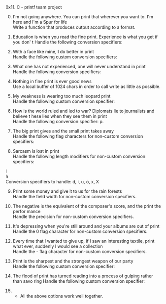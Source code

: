 0x11. C - printf team project

0. I'm not going anywhere. You can print that wherever you want to. I'm here and I'm
   a Spur for life  
   Write a function that produces output according to a format.
1. Education is when you read the fine print. Experience is what you get if you don'
   t Handle the following conversion specifiers:

2. With a face like mine, I do better in print  
   Handle the following custom conversion specifiers:  

3. What one has not experienced, one will never understand in print  
   Handle the following conversion specifiers:  

4. Nothing in fine print is ever good news  
   Use a local buffer of 1024 chars in order to call write as little as possible.  

5. My weakness is wearing too much leopard print  
   Handle the following custom conversion specifier:  

6. How is the world ruled and led to war? Diplomats lie to journalists and believe t
   hese lies when they see them in print  
   Handle the following conversion specifier: p.  

7. The big print gives and the small print takes away  
   Handle the following flag characters for non-custom conversion specifiers:  

8. Sarcasm is lost in print  
   Handle the following length modifiers for non-custom conversion specifiers:  


l  
h  
Conversion specifiers to handle: d, i, u, o, x, X

9. Print some money and give it to us for the rain forests  
   Handle the field width for non-custom conversion specifiers.  

10. The negative is the equivalent of the composer's score, and the print the perfor
    mance  
    Handle the precision for non-custom conversion specifiers.  

11. It's depressing when you're still around and your albums are out of print  
    Handle the 0 flag character for non-custom conversion specifiers.  

12. Every time that I wanted to give up, if I saw an interesting textile, print what
    ever, suddenly I would see a collection  
    Handle the - flag character for non-custom conversion specifiers.  

13. Print is the sharpest and the strongest weapon of our party  
    Handle the following custom conversion specifier:  

14. The flood of print has turned reading into a process of gulping rather than savo
    ring Handle the following custom conversion specifier:  

15. - All the above options work well together.

